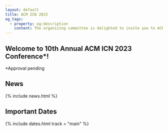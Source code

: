 ```yaml
---
layout: default
title: ACM ICN 2023
og_tags:
  - property: og:description
    content: The organizing committee is delighted to invite you to ACM ICN 2023.
---
```


## Welcome to 10th Annual ACM ICN 2023 Conference*!

*Approval pending

## News
{% include news.html %}

## Important Dates
{% include dates.html track = "main" %}
